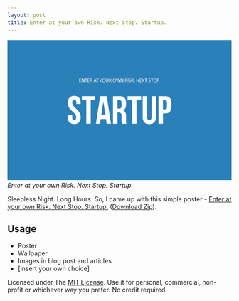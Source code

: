 ```yaml
---
layout: post
title: Enter at your own Risk. Next Stop. Startup.
---
```


[![Enter at your own Risk. Next Stop. Startup.)](/static/2013/startup-enter-at-your-own-risk.jpg)](https://github.com/brajeshwar/startup-enter-at-your-own-risk)
_Enter at your own Risk. Next Stop. Startup._

Sleepless Night. Long Hours. So, I came up with this simple poster - [Enter at your own Risk. Next Stop. Startup.](https://github.com/brajeshwar/startup-enter-at-your-own-risk) ([Download Zip](https://github.com/brajeshwar/startup-enter-at-your-own-risk/archive/master.zip)).

## Usage

- Poster
- Wallpaper
- Images in blog post and articles
- [insert your own choice]

Licensed under The [MIT License](http://opensource.org/licenses/MIT). Use it for personal, commercial, non-profit or whichever way you prefer. No credit required.